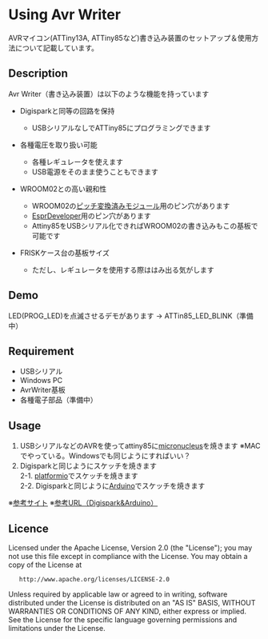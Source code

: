 ﻿Using Avr Writer
====

AVRマイコン(ATTiny13A, ATTiny85など)書き込み装置のセットアップ＆使用方法について記載しています。

## Description

Avr Writer（書き込み装置）は以下のような機能を持っています

- Digisparkと同等の回路を保持
    - USBシリアルなしでATTiny85にプログラミングできます

- 各種電圧を取り扱い可能
    - 各種レギュレータを使えます
    - USB電源をそのまま使うこともできます

- WROOM02との高い親和性
    - WROOM02の[ピッチ変換済みモジュール](https://www.switch-science.com/catalog/2347/)用のピン穴があります
    - [EsprDeveloper](https://www.switch-science.com/catalog/2500/)用のピン穴があります
    - Attiny85をUSBシリアル化できればWROOM02の書き込みもこの基板で可能です

- FRISKケース台の基板サイズ
    - ただし、レギュレータを使用する際ははみ出る気がします

## Demo

LED(PROG_LED)を点滅させるデモがあります → ATTin85_LED_BLINK（準備中）

## Requirement

* USBシリアル
* Windows PC
* AvrWriter基板
* 各種電子部品（準備中）

## Usage

1. USBシリアルなどのAVRを使ってattiny85に[micronucleus](https://github.com/micronucleus/micronucleus)を焼きます
※MACでやっている。Windowsでも同じようにすればいい？
2. Digisparkと同じようにスケッチを焼きます<br>
2-1. [platformio](http://qiita.com/erukiti/items/74a848489ec102841b66)でスケッチを焼きます<br>
2-2. Digisparkと同じように[Arduino](https://qiita.com/mt08/items/df4ed8c659b205d1fa1e)でスケッチを焼きます<br>

※[参考サイト](https://qiita.com/erukiti/items/0a51d959082e242e2e2)
※[参考URL（Digispark&Arduino）](https://qiita.com/mt08/items/df4ed8c659b205d1fa1e)

## Licence

   Licensed under the Apache License, Version 2.0 (the "License");
   you may not use this file except in compliance with the License.
   You may obtain a copy of the License at

       http://www.apache.org/licenses/LICENSE-2.0

   Unless required by applicable law or agreed to in writing, software
   distributed under the License is distributed on an "AS IS" BASIS,
   WITHOUT WARRANTIES OR CONDITIONS OF ANY KIND, either express or implied.
   See the License for the specific language governing permissions and
   limitations under the License.

